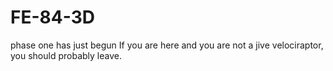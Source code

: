 # FE-84-3D
phase one has just begun
If you are here and you are not a jive velociraptor, you should probably leave.
